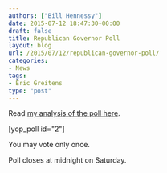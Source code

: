 ```yaml
---
authors: ["Bill Hennessy"]
date: 2015-07-12 18:47:30+00:00
draft: false
title: Republican Governor Poll
layout: blog
url: /2015/07/12/republican-governor-poll/
categories:
- News
tags:
- Eric Greitens
type: "post"
---
```


Read [my analysis of the poll here](https://hennessysview.com/2015/07/19/analysis-of-2016-gop-governor-poll/).

[yop_poll id="2"]

You may vote only once.

Poll closes at midnight on Saturday.
